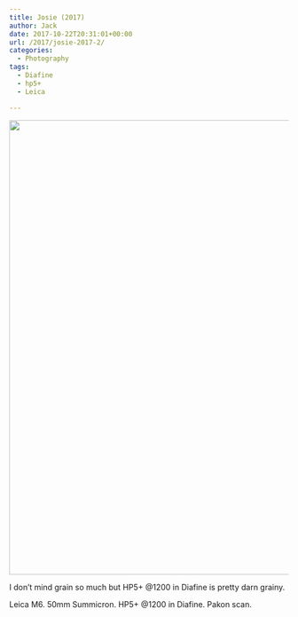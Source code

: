 ```yaml
---
title: Josie (2017)
author: Jack
date: 2017-10-22T20:31:01+00:00
url: /2017/josie-2017-2/
categories:
  - Photography
tags:
  - Diafine
  - hp5+
  - Leica

---
```

<img class="alignnone wp-image-63 size-full" src="/img/2017/10/2017-Roll-043_14-Josie.jpg" alt="" width="1024" height="819" />

I don&#8217;t mind grain so much but HP5+ @1200 in Diafine is pretty darn grainy.

Leica M6. 50mm Summicron. HP5+ @1200 in Diafine. Pakon scan.